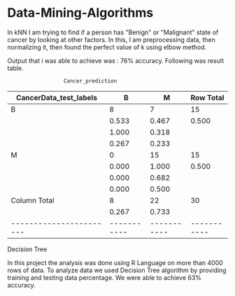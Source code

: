 # Data-Mining-Algorithms

In kNN I am trying to find if a person has "Benign" or "Malignant" state of cancer by looking at other factors. 
In this, I am preprocessing data, then normalizing it, then found the perfect value of k using elbow method.

Output that i was able to achieve was : 76% accuracy. Following was result table.

                      Cancer_prediction 
CancerData_test_labels |         B |         M | Row Total | 
-----------------------|-----------|-----------|-----------|
                     B |         8 |         7 |        15 | 
                       |     0.533 |     0.467 |     0.500 | 
                       |     1.000 |     0.318 |           | 
                       |     0.267 |     0.233 |           | 
                     M |         0 |        15 |        15 | 
                       |     0.000 |     1.000 |     0.500 | 
                       |     0.000 |     0.682 |           | 
                       |     0.000 |     0.500 |           | 
          Column Total |         8 |        22 |        30 | 
                       |     0.267 |     0.733 |           | 
-----------------------|-----------|-----------|-----------|


Decision Tree

In this project the analysis was done using R Language on more than 4000 rows of data. To analyze data we used Decision Tree algorithm by providing training and testing data percentage. We were able to achieve 63% accuracy. 
